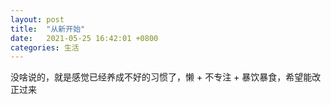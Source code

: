 ```yaml
---
layout: post
title:  "从新开始"
date:   2021-05-25 16:42:01 +0800
categories: 生活
---
```

  没啥说的，就是感觉已经养成不好的习惯了，懒 + 不专注 + 暴饮暴食，希望能改正过来
